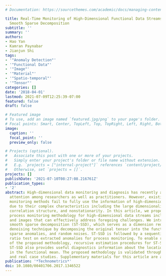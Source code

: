 ```yaml
---
# Documentation: https://sourcethemes.com/academic/docs/managing-content/

title: Real-Time Monitoring of High-Dimensional Functional Data Streams via Spatio-Temporal
  Smooth Sparse Decomposition
subtitle: ''
summary: ''
authors:
- Hao Yan
- Kamran Paynabar
- Jianjun Shi
tags:
- '"Anomaly Detection"'
- '"Functional Data"'
- '"Image"'
- '"Material"'
- '"Spatio-temporal"'
- '"Tensor"'
categories: []
date: '2018-04-01'
lastmod: 2021-07-09T12:25:39-07:00
featured: false
draft: false

# Featured image
# To use, add an image named `featured.jpg/png` to your page's folder.
# Focal points: Smart, Center, TopLeft, Top, TopRight, Left, Right, BottomLeft, Bottom, BottomRight.
image:
  caption: ''
  focal_point: ''
  preview_only: false

# Projects (optional).
#   Associate this post with one or more of your projects.
#   Simply enter your project's folder or file name without extension.
#   E.g. `projects = ["internal-project"]` references `content/project/deep-learning/index.md`.
#   Otherwise, set `projects = []`.
projects: []
publishDate: '2021-07-10T08:27:08.216761Z'
publication_types:
- '2'
abstract: High-dimensional data monitoring and diagnosis has recently attracted increasing
  attention among researchers as well as practitioners. However, existing process
  monitoring methods fail to fully use the information of high-dimensional data streams
  due to their complex characteristics including the large dimensionality, spatio-temporal
  correlation structure, and nonstationarity. In this article, we propose a novel
  process monitoring methodology for high-dimensional data streams including profiles
  and images that can effectively address foregoing challenges. We introduce spatio-temporal
  smooth sparse decomposition (ST-SSD), which serves as a dimension reduction and
  denoising technique by decomposing the original tensor into the functional mean,
  sparse anomalies, and random noises. ST-SSD is followed by a sequential likelihood
  ratio test on extracted anomalies for process monitoring. To enable real-time implementation
  of the proposed methodology, recursive estimation procedures for ST-SSD are developed.
  ST-SSD also provides useful diagnostics information about the location of change
  in the functional mean. The proposed methodology is validated through various simulations
  and real case studies. Supplementary materials for this article are available online.
publication: '*Technometrics*'
doi: 10.1080/00401706.2017.1346522
---
```

